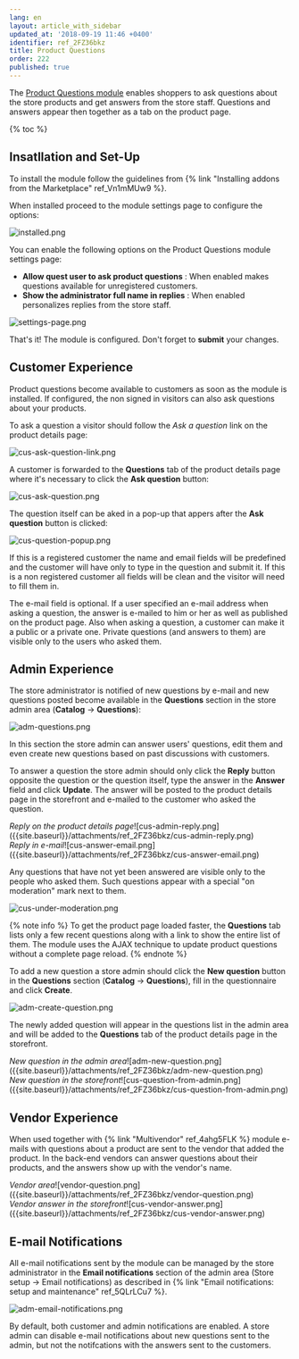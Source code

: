 ```yaml
---
lang: en
layout: article_with_sidebar
updated_at: '2018-09-19 11:46 +0400'
identifier: ref_2FZ36bkz
title: Product Questions
order: 222
published: true
---
```

The [Product Questions module](https://market.x-cart.com/addons/product-questions.html "Product Questions") enables shoppers to ask questions about the store products and get answers from the store staff. Questions and answers appear then together as a tab on the product page.

{% toc %}

## Insatllation and Set-Up

To install the module follow the guidelines from {% link "Installing addons from the Marketplace" ref_Vn1mMUw9 %}.

When installed proceed to the module settings page to configure the options:

![installed.png]({{site.baseurl}}/attachments/ref_2FZ36bkz/installed.png)

You can enable the following options on the Product Questions module settings page:

 * **Allow quest user to ask product questions** : When enabled makes questions available for unregistered customers.
 * **Show the administrator full name in replies** : When enabled personalizes replies from the store staff.
 
 ![settings-page.png]({{site.baseurl}}/attachments/ref_2FZ36bkz/settings-page.png)

That's it! The module is configured. Don't forget to **submit** your changes. 

## Customer Experience

Product questions become available to customers as soon as the module is installed. If configured, the non signed in visitors can also ask questions about your products. 

To ask a question a visitor should follow the _Ask a question_ link on the product details page:

![cus-ask-question-link.png]({{site.baseurl}}/attachments/ref_2FZ36bkz/cus-ask-question-link.png)

A customer is forwarded to the **Questions** tab of the product details page where it's necessary to click the **Ask question** button:

![cus-ask-question.png]({{site.baseurl}}/attachments/ref_2FZ36bkz/cus-ask-question.png)

The question itself can be aked in a pop-up that appers after the **Ask question** button is clicked:

![cus-question-popup.png]({{site.baseurl}}/attachments/ref_2FZ36bkz/cus-question-popup.png)

If this is a registered customer the name and email fields will be predefined and the customer will have only to type in the question and submit it. If this is a non registered customer all fields will be clean and the visitor will need to fill them in.

The e-mail field is optional. If a user specified an e-mail address when asking a question, the answer is e-mailed to him or her as well as published on the product page. Also when asking a question, a customer can make it a public or a private one. Private questions (and answers to them) are visible only to the users who asked them.

## Admin Experience

The store administrator is notified of new questions by e-mail and new questions posted become available in the **Questions** section in the store admin area (**Catalog** -> **Questions**):

![adm-questions.png]({{site.baseurl}}/attachments/ref_2FZ36bkz/adm-questions.png)

In this section the store admin can answer users' questions, edit them and even create new questions based on past discussions with customers. 

To answer a question the store admin should only click the **Reply** button opposite the question or the question itself, type the answer in the **Answer** field and click **Update**. The answer will be posted to the product details page in the storefront and e-mailed to the customer who asked the question.

<div class="ui stackable two column grid">
  <div class="column" markdown="span"><i>Reply on the product details page</i>![cus-admin-reply.png]({{site.baseurl}}/attachments/ref_2FZ36bkz/cus-admin-reply.png)</div>
  <div class="column" markdown="span"><i>Reply in e-mail</i>![cus-answer-email.png]({{site.baseurl}}/attachments/ref_2FZ36bkz/cus-answer-email.png)</div>
</div>

Any questions that have not yet been answered are visible only to the people who asked them. Such questions appear with a special "on moderation" mark next to them. 

![cus-under-moderation.png]({{site.baseurl}}/attachments/ref_2FZ36bkz/cus-under-moderation.png)

{% note info %}
To get the product page loaded faster, the **Questions** tab lists only a few recent questions along with a link to show the entire list of them. The module uses the AJAX technique to update product questions without a complete page reload.
{% endnote %}

To add a new question a store admin should click the **New question** button in the **Questions** section (**Catalog** -> **Questions**), fill in the questionnaire and click **Create**.

![adm-create-question.png]({{site.baseurl}}/attachments/ref_2FZ36bkz/adm-create-question.png)

The newly added question will appear in the questions list in the admin area and will be added to the **Questions** tab of the product details page in the storefront.

<div class="ui stackable two column grid">
  <div class="column" markdown="span"><i>New question in the admin area</i>![adm-new-question.png]({{site.baseurl}}/attachments/ref_2FZ36bkz/adm-new-question.png)</div>
  <div class="column" markdown="span"><i>New question in the storefront</i>![cus-question-from-admin.png]({{site.baseurl}}/attachments/ref_2FZ36bkz/cus-question-from-admin.png)</div>
</div>

## Vendor Experience

When used together with {% link "Multivendor" ref_4ahg5FLK %} module e-mails with questions about a product are sent to the vendor that added the product. In the back-end vendors can answer questions about their products, and the answers show up with the vendor's name.

<div class="ui stackable two column grid">
  <div class="column" markdown="span"><i>Vendor area</i>![vendor-question.png]({{site.baseurl}}/attachments/ref_2FZ36bkz/vendor-question.png)</div>
  <div class="column" markdown="span"><i>Vendor answer in the storefront</i>![cus-vendor-answer.png]({{site.baseurl}}/attachments/ref_2FZ36bkz/cus-vendor-answer.png)</div>
</div>

## E-mail Notifications

All e-mail notifications sent by the module can be managed by the store administrator in the **Email notifications** section of the admin area (Store setup -> Email notifications) as described in {% link "Email notifications: setup and maintenance" ref_5QLrLCu7 %}.

![adm-email-notifications.png]({{site.baseurl}}/attachments/ref_2FZ36bkz/adm-email-notifications.png)

By default, both customer and admin notifications are enabled. A store admin can disable e-mail notifications about new questions sent to the admin, but not the notifcations with the answers sent to the customers.
